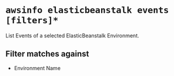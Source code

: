 # `awsinfo elasticbeanstalk events [filters]*`

List Events of a selected ElasticBeanstalk Environment.

## Filter matches against

* Environment Name
